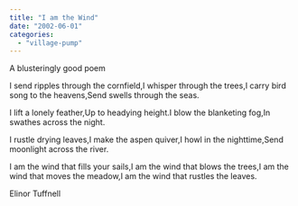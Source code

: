 ```yaml
---
title: "I am the Wind"
date: "2002-06-01"
categories: 
  - "village-pump"
---
```


A blusteringly good poem

I send ripples through the cornfield,I whisper through the trees,I carry bird song to the heavens,Send swells through the seas.

I lift a lonely feather,Up to headying height.I blow the blanketing fog,In swathes across the night.

I rustle drying leaves,I make the aspen quiver,I howl in the nighttime,Send moonlight across the river.

I am the wind that fills your sails,I am the wind that blows the trees,I am the wind that moves the meadow,I am the wind that rustles the leaves.

Elinor Tuffnell
